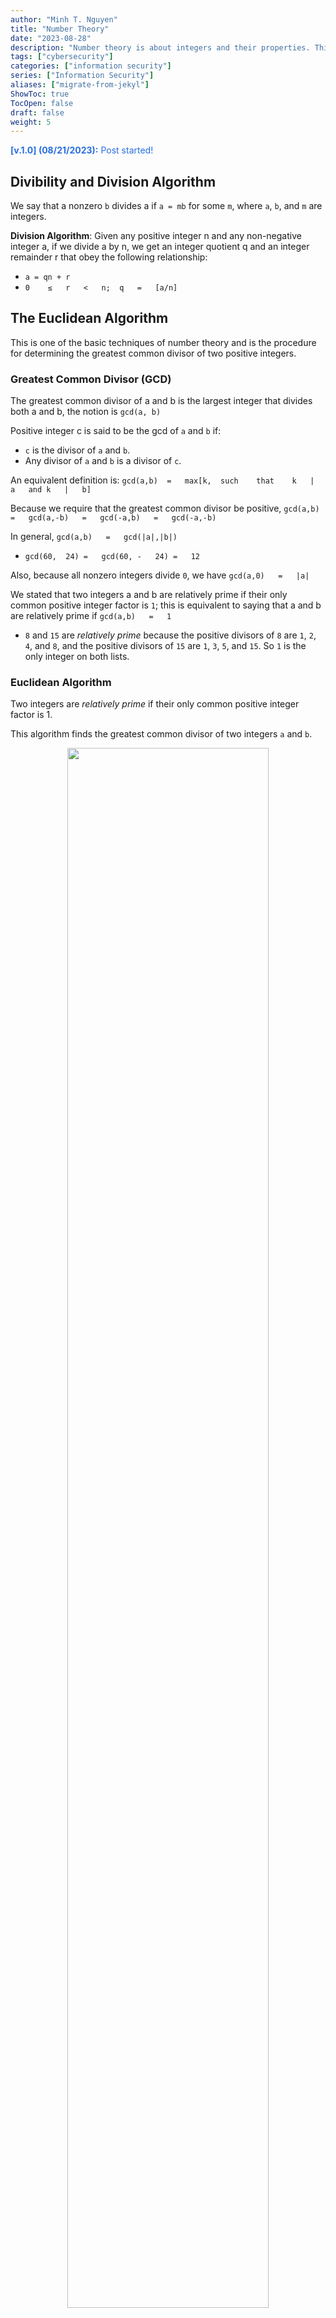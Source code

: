 ```yaml
---
author: "Minh T. Nguyen"
title: "Number Theory"
date: "2023-08-28"
description: "Number theory is about integers and their properties. This blog post covers everything from the basics of divisibility and the Division Algorithm to advanced concepts like modular arithmetic, prime numbers, the renowned theorems of Fermat and Euler, Miller-Rabin algorithm, and the Chinese Remainder Theorem."
tags: ["cybersecurity"]
categories: ["information security"]
series: ["Information Security"]
aliases: ["migrate-from-jekyl"]
ShowToc: true
TocOpen: false
draft: false
weight: 5
---
```


<p style="color: #286EE0"><strong>[v.1.0] (08/21/2023):</strong> Post started!</p>

## Divibility and Division Algorithm
We say that a nonzero `b` divides a if `a = mb` for some `m`, where `a`, `b`, and `m` are integers.

**Division Algorithm**: Given any positive integer n and any non-negative integer a, if we divide a by n, we get an integer quotient q and an integer remainder r that obey the following relationship:
- `a = qn + r`
- `0	≤	r	<	n;	q	=	[a/n]`

## The Euclidean Algorithm
This is one of the basic techniques of number theory and is the procedure for determining the greatest common divisor of two positive integers.

### Greatest Common Divisor (GCD)
The greatest common divisor of a and b is the largest integer that divides both a and b, the notion is `gcd(a, b)`

Positive integer c is said to be the gcd of `a` and `b` if:
- `c` is the divisor of `a` and `b`.
- Any divisor of `a` and `b` is a divisor of `c`.

An equivalent definition is: `gcd(a,b)	=	max[k,	such	that	k	|	a	and	k	|	b]`

Because	we	require	that	the	greatest	common	divisor	be	positive,	 `gcd(a,b)	=	gcd(a,-b)	=	gcd(-a,b)	=	gcd(-a,-b)`	

In	general,	`gcd(a,b)	=	gcd(|a|,|b|)`	
- `gcd(60,	24)	=	gcd(60,	-	24)	=	12`

Also,	because	all	nonzero	integers	divide	`0`,	we	have	`gcd(a,0)	=	|a|`

We	stated	that	two	integers	a	and	b	are	relatively	prime	if	their	 only	common	positive	integer	factor	is	`1`;	this	is	equivalent	to	 saying	that	a	and	b	are	relatively	prime	if	`gcd(a,b)	=	1`
- `8`	and	`15`	are	*relatively	prime*	because	the	positive	divisors	of	`8`	are	`1`,	`2`,	`4`,	and	 `8`,	and	the	positive	divisors	of	`15`	are	`1`,	`3`,	`5`,	and	`15`.	So	`1`	is	the	only	integer	on	both	lists.	

### Euclidean Algorithm 
Two integers are *relatively prime* if their only common positive integer factor is 1.

This algorithm finds the greatest common divisor of two integers `a` and `b`.

<center>
    <img style="width: 80%" src="https://raw.githubusercontent.com/mnguyen0226/mnguyen0226.github.io/main/content/posts/info_security_2/imgs/euclidean_algo.png" />
</center>
<figcaption class="img_footer">
    Fig. 1: Euclidean algorithm.
</figcaption>
<br/>


Let's walk through an example:
- If	we	want	to	find	`gcd(287,	91)`,	we	divide `287`	by	`91`:				`287	=	91⋅3	+	14`.
- We	know	that	for	integers	`a`,	`b`	and	`c`,	if	`a	|	b`	and	`a	|	c,`	then	`a	|	(b	+	c)`.
- Therefore,	any	divisor	of	`287`	and	`91`	must	also	be	a	divisor	of	`287	-	91⋅3	=	14`.
- Consequently,	`gcd(287,	91)	=	gcd(14,	91)`.	
- In	the	next	step,	we	divide	`91`	by	`14`:	`91	=	14⋅6	+	7`.
- This	means	that	`gcd(14,	91)	=	gcd(14,	7)`.	
- Thus,	we	divide	`14`	by	`7`:	`14	=	7⋅2	+	0`.
- We	find	that	`7	|	14`,	and	thus	`gcd(14,	7)	=	7`.
- Therefore,	`gcd(287,	91)	=	7`.	

## Modular Arithmetic
### Modulus
If	`a`	is	an	integer	and	`n` is	a	positive	integer,	we	define	`a`	mod	`n` to	be	the	remainder	when	`a`	is divided	by	`n`;	the	integer	`n` is	called	the	modulus.

Thus,	for	any	integer	`a`:	
- `a	=	qn +	r `
- `0	≤	r	<	n;	q	=	[a/	n]`
- `a	=	[a/	n]	*		n	+	(	a	mod	n)`

Modular	arithmetic	exhibits	the	following	properties:	
- `[(a	mod	n)	+	(b	mod	n)]	mod	n =	(a	+	b)	mod	n	`
- `[(a	mod	n)	-	(b	mod	n)]	mod	n	=	(a	-	b)	mod	n`	
- `[(a	mod	n)	*	(b	mod	n)]	mod	n	=	(a	*	b)	mod	n`	

### Congruent
Two	integers	`a`	and	`b`	are	said	to	be	congruent	modulo	`n`	if: `(a	mod	n)	=	(b	mod	n)`.

This	is	written	as	`a	≡	b	(mod	n)`.

If `a	≡	0(mod	n)`,	then	`n |	a`.

Congruences	have	the	following	properties:
- `a	≡	b	(mod	n)`	if	`n	|	(a	–	b)`	(or	similarly,	`n	|	(b	–	a)`)	
- `a	≡	b	(mod	n)`	implies	`b	≡	a	(mod	n)`
- `a	≡	b	(mod	n)`	and	`b	≡	c	(mod	n)`	imply	`a	≡	c	(mod	n)`

## Prime Numbers
Prime	numbers	only have	divisors	of	1	and	itself: They	cannot	be	written	as	a	product	of	other	numbers.

Prime	numbers	are	central	to	number	theory.

## Fermat's and Euler's Theorems
### Fermat's	Theorem	
*If	`p`	is	prime	and	`a`	is	a	positive	integer	not	divisible	by	`p`	then `a^(p-1) ≡	1	(mod	p)`*.

An	alternate	form	is: *If	`p`	is	prime	and	`a`	is	a	positive	integer	then `a^p ≡ a	(mod	p)`*.

### Euler’s	Totient	Function	ϕ(n)
For	an	integer	`n`,	`ϕ(n)`		is	the	number	of	integers	`k`	in	the	range	`1	≤	k	≤	n`	for	which	the	greatest	common	divisor	`gcd(n,	k)`	is	equal	to	`1`	(`k`	is	a	relative	prime	to	`n`).

`gcd(1,1)	=	1`,	thus	`ϕ(1)	=	1`.

`ϕ(p)	=	p-1`	,	`p`	is	a	prime.

### Euler's	Theorem	
For	every	a	and	n that	are	relatively	prime: `a^(ϕ(n))	≡		1	(mod	n)`. 

An	alternative	form	is: `a^(ϕ(n)+1)	≡		a	(mod	n)`.

## Testing For Primality with Miller-Rabin Algorithm	

Typically	used	to	test	a	large	number	for	primality.

<center>
    <img style="width: 80%" src="https://raw.githubusercontent.com/mnguyen0226/mnguyen0226.github.io/main/content/posts/info_security_2/imgs/miller_rabin.png" />
</center>
<figcaption class="img_footer">
    Fig. 2: Miller-Rabin algorithm.
</figcaption>
<br/>

## The Chinese Remainder Theorem
*It	is	possible	to	reconstruct	integers	in	a	certain	range	from	their	residues	modulo	a	set	of	pairwise	relatively	prime	moduli*.
- This	can	be	useful	when	M	is	150	digits	or	more.
- However,	it	is	necessary	to	know	beforehand	the	factorization	of	M

The Chinese Remainder Theorem solves systems of equations of the form:
- `x ≡ a1 (mod m1)`
- `x ≡ a2 (mod m2)`
- `...` 
- `x ≡ an (mod mn)` 

When `m1`, `m2`,  and `mn` are pairwise relatively prime, there is a unique solution for `x` modulo `m1*m2*...*mn`.

Let's look at an example:
- `M1 = M/3 = 105/3 = 35`.
- `M2 = M/5 = 105/5 = 21`.
- `M3 = M/7 = 15`.
- So, `x ≡ 2 × 2 × 35 + 3 × 1 × 21 + 2 × 1 × 15 = 233 ≡ 23 (mod 105)`.
- Answer: `x ≡ 23 (mod 105)`.

## Discrete Logarithms
**Primitive	root**: For	a	prime	number	`p`,	if	`a`	is	a	primitive	root	of	`p`,	
then	`a`,	`a2`,	…,	`a(p-1)` are	distinct	`(mod	p)`.

**Discrete	Logarithms**: `b	≡ a^x (mod	p)`. The	exponent	`x`	is	referred	to	as	the	discrete logarithm	of	the	number	`b`	for	the	base	`a	(mod	p)`.		

## Citation
Cited as:

<blockquote>
    <summary>Number Theory</summary>
    <summary>https://mnguyen0226.github.io/posts/info_security_2/post/</summary>
</blockquote>

Or 

```sh
@article{nguyen2023numtheory,
  title   = "Number Theory",
  author  = "Nguyen, Minh",
  journal = "mnguyen0226.github.io",
  year    = "2023",
  month   = "August",
  url     = "https://mnguyen0226.github.io/posts/info_security_2/post/"
}
```

## References

[1] Pearson, https://www.pearson.com/en-us/subject-catalog/p/Stallings-Pearson-e-Text-for-Cryptography-and-Network-Security-Principles-and-Practice-Access-Card-8th-Edition/P200000003477 (accessed Aug. 21, 2023). 

<center>
    <img class="img_size" src="https://raw.githubusercontent.com/mnguyen0226/mnguyen0226.github.io/main/content/posts/info_security_2/imgs/connecticut.avif" />
</center>
<figcaption class="img_footer">
    Fig. 3: Bulls Bridge, Kent, Connecticut U.S.A </br>(Image Source: 
    <a href="https://unsplash.com/photos/people-standing-in-front-of-brown-wooden-house-during-night-time-XdCpvFP-RCc" class="img_footer">Johnell Pannell @ Unsplash</a>).
</figcaption>

<!-- CSS Styling -->
<style>
.img_size {
  width: 100%;
}

.img_footer {
    color: #888888;
    text-align: center;
}
</style>